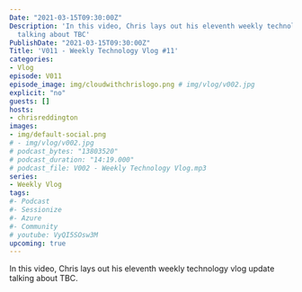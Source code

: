 ```yaml
---
Date: "2021-03-15T09:30:00Z"
Description: 'In this video, Chris lays out his eleventh weekly technology vlog update
  talking about TBC'
PublishDate: "2021-03-15T09:30:00Z"
Title: 'V011 - Weekly Technology Vlog #11'
categories:
- Vlog
episode: V011
episode_image: img/cloudwithchrislogo.png # img/vlog/v002.jpg
explicit: "no"
guests: []
hosts:
- chrisreddington
images:
- img/default-social.png
# - img/vlog/v002.jpg
# podcast_bytes: "13803520"
# podcast_duration: "14:19.000"
# podcast_file: V002 - Weekly Technology Vlog.mp3
series:
- Weekly Vlog
tags:
#- Podcast
#- Sessionize
#- Azure
#- Community
# youtube: VyQI5SOsw3M
upcoming: true
---
```

In this video, Chris lays out his eleventh weekly technology vlog update talking about TBC.